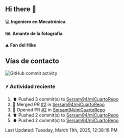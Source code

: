 ## Hi there 👋

:computer: **Ingeniero en Mecatrónica**

🖼️: **Amante de la fotografía**

:mountain: **Fan del Hike**

## Vías de contacto

![GitHub commit activity](https://img.shields.io/github/commit-activity/m/Sersam94/Sersam94)


### :zap: Actividad reciente
<!--RECENT_ACTIVITY:start-->
1. ⬆️ Pushed 3 commit(s) to [Sersam94/miCuartoRepo](https://github.com/Sersam94/miCuartoRepo)<br>
2. 🎉 Merged PR [#2](https://github.com/Sersam94/miCuartoRepo/pull/2) in [Sersam94/miCuartoRepo](https://github.com/Sersam94/miCuartoRepo)<br>
3. 💪 Opened PR [#2](https://github.com/Sersam94/miCuartoRepo/pull/2) in [Sersam94/miCuartoRepo](https://github.com/Sersam94/miCuartoRepo)<br>
4. ⬆️ Pushed 2 commit(s) to [Sersam94/miCuartoRepo](https://github.com/Sersam94/miCuartoRepo)<br>
5. ⬆️ Pushed 2 commit(s) to [Sersam94/miCuartoRepo](https://github.com/Sersam94/miCuartoRepo)<br>
<!--RECENT_ACTIVITY:end-->
<!--RECENT_ACTIVITY:last_update-->
Last Updated: Tuesday, March 11th, 2025, 12:38:16 PM
<!--RECENT_ACTIVITY:last_update_end-->
